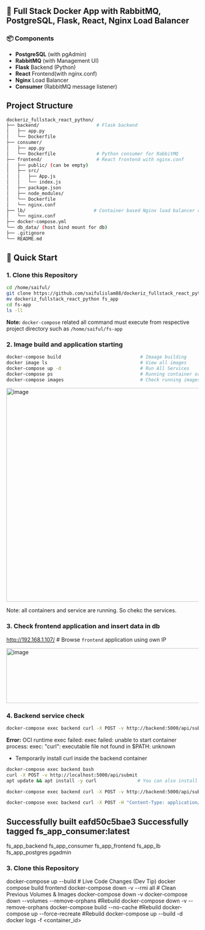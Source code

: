 ## 🐳 Full Stack Docker App with RabbitMQ, PostgreSQL, Flask, React, Nginx Load Balancer

### 📦 Components
- **PostgreSQL** (with pgAdmin)
- **RabbitMQ** (with Management UI)
- **Flask** Backend (Python)
- **React** Frontend(with nginx.conf)
- **Nginx** Load Balancer
- **Consumer** (RabbitMQ message listener)

## Project Structure

```bash
dockeriz_fullstack_react_python/
├── backend/                     # Flask backend
│   ├── app.py
│   └── Dockerfile
├── consumer/
│   ├── app.py
│   └── Dockerfile               # Python consumer for RabbitMQ
├── frontend/                    # React frontend with nginx.conf
│   ├── public/ (can be empty)
│   ├── src/
│   │   ├── App.js
│   │   └── index.js
│   ├── package.json
│   ├── node_modules/
│   └── Dockerfile
│   └── nginx.conf
├── lb/                         # Container based Nginx load balancer config
│   └── nginx.conf
├── docker-compose.yml
└── db_data/ (host bind mount for db)
├── .gitignore
└── README.md
```



## 🚀 Quick Start

### 1. Clone this Repository

```bash
cd /home/saiful/
git clone https://github.com/saifulislam88/dockeriz_fullstack_react_python.git
mv dockeriz_fullstack_react_python fs_app
cd fs-app
ls -ll
```

**Note:** `docker-compose` related all command must execute from respective project directory such as `/home/saiful/fs-app`

### 2. Image build and application starting

```bash
docker-compose build                             # Imaage building
docker image ls                                  # View all images
docker-compose up -d                             # Run All Services
docker-compose ps                                # Running container or apps
docker-compose images                            # Check running images
```
<img width="2267" height="561" alt="image" src="https://github.com/user-attachments/assets/3dedaa90-ea17-4801-9717-01595a62628b" />

Note: all containers and service are running. So chekc the services.

### 3. Check frontend application and insert data in db

http://192.168.1.107/             # Browse `frontend` application using own IP

<img width="858" height="144" alt="image" src="https://github.com/user-attachments/assets/eb58086c-1130-4ead-be8b-06dd400ec175" />

### 4. Backend service check

```bash 
docker-compose exec backend curl -X POST -v http://backend:5000/api/submit
```
**Error:** OCI runtime exec failed: exec failed: unable to start container process: exec: "curl": executable file not found in $PATH: unknown

- Temporarily install curl inside the backend container
```bash
docker-compose exec backend bash
curl -X POST -v http://localhost:5000/api/submit
apt update && apt install -y curl               # You can also install curl package permanently from backend Dockerfile
```

```bash
docker-compose exec backend curl -X POST -v http://backend:5000/api/submit
```
```bash
docker-compose exec backend curl -X POST -H "Content-Type: application/json" -d '{"name": "saiful", "email": "saiful@example.com", "batch": "n5"}' http://backend:5000/api/submit
```





Successfully built eafd50c5bae3
Successfully tagged fs_app_consumer:latest
-
fs_app_backend
fs_app_consumer
fs_app_frontend
fs_app_lb
fs_app_postgres
pgadmin






### 3. Clone this Repository




docker-compose up --build                        # Live Code Changes (Dev Tip)
docker compose build frontend
docker-compose down -v --rmi all                 # Clean Previous Volumes & Images
docker-compose down -v
docker-compose down --volumes --remove-orphans   #Rebuild
docker-compose down -v --remove-orphans
docker-compose build --no-cache                  #Rebuild
docker-compose up --force-recreate               #Rebuild
docker-compose up --build -d
docker logs -f <container_id>

```




